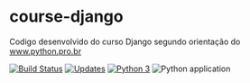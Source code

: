 # course-django

Codigo desenvolvido do curso Django segundo orientação do www.python.pro.br 

[![Build Status](https://travis-ci.org/jlplautz/course-django.svg?branch=master)](https://travis-ci.org/jlplautz/course-django)
[![Updates](https://pyup.io/repos/github/jlplautz/course-django/shield.svg)](https://pyup.io/repos/github/jlplautz/course-django/)
[![Python 3](https://pyup.io/repos/github/jlplautz/course-django/python-3-shield.svg)](https://pyup.io/repos/github/jlplautz/course-django/)
![Python application](https://github.com/jlplautz/course-django/workflows/Python%20application/badge.svg)